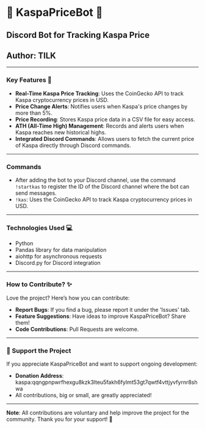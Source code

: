 # 🚀 KaspaPriceBot 🚀

## Discord Bot for Tracking Kaspa Price
## Author: TILK

---

### Key Features 🌟

- **Real-Time Kaspa Price Tracking**: Uses the CoinGecko API to track Kaspa cryptocurrency prices in USD. 
- **Price Change Alerts**: Notifies users when Kaspa's price changes by more than 5%.
- **Price Recording**: Stores Kaspa price data in a CSV file for easy access.
- **ATH (All-Time High) Management**: Records and alerts users when Kaspa reaches new historical highs.
- **Integrated Discord Commands**: Allows users to fetch the current price of Kaspa directly through Discord commands.

---

### Commands

- After adding the bot to your Discord channel, use the command `!startkas` to register the ID of the Discord channel where the bot can send messages.
- `!kas`: Uses the CoinGecko API to track Kaspa cryptocurrency prices in USD.

---

### Technologies Used 💻

- Python
- Pandas library for data manipulation
- aiohttp for asynchronous requests
- Discord.py for Discord integration

---

### How to Contribute? ✨

Love the project? Here’s how you can contribute:
- **Report Bugs**: If you find a bug, please report it under the 'Issues' tab.
- **Feature Suggestions**: Have ideas to improve KaspaPriceBot? Share them!
- **Code Contributions**: Pull Requests are welcome.

---

### 💖 Support the Project

If you appreciate KaspaPriceBot and want to support ongoing development:
- **Donation Address**: kaspa:qqngpnpwrfhexgu8kzk3lteu5fakh6fylmt53gt7qwtf4vttjyvfyrnr8shwa
- All contributions, big or small, are greatly appreciated!

---

**Note**: All contributions are voluntary and help improve the project for the community. Thank you for your support! 🌟
